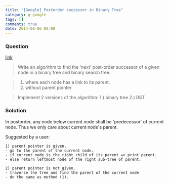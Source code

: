 ```yaml
---
title: "[Google] Postorder successor in Binary Tree"
category: q-google
tags: []
comments: true
date: 2014-08-06 00:00
---
```



### Question

[link](http://www.careercup.com/question?id=5173972006076416)

> Write an algorithm to find the ‘next’ post-order successor of a given node in a binary tree and binary search tree.

> 1. where each node has a link to its parent.
> 1. without parent pointer

> Implement 2 versions of the algorithm: 1.) binary tree 2.) BST

### Solution

In postorder, any node below current node shall be 'predecessor' of current node. Thus we only care about current node's parent.

Suggested by a user:

    1) parent pointer is given.
    - go to the parent of the current node.
    - if current node is the right child of its parent => print parent.
    - else return leftmost node of the right sub-tree of parent.

    2) parent pointer is not given.
    - traverse the tree and find the parent of the current node
    - do the same as method (1).
